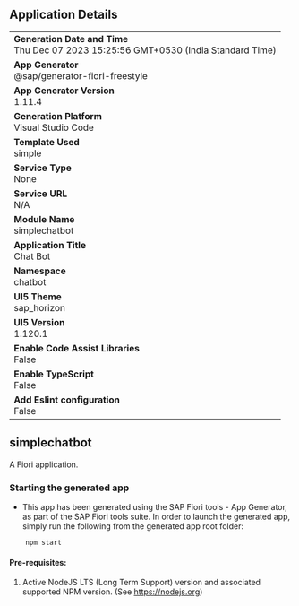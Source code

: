 ## Application Details
|               |
| ------------- |
|**Generation Date and Time**<br>Thu Dec 07 2023 15:25:56 GMT+0530 (India Standard Time)|
|**App Generator**<br>@sap/generator-fiori-freestyle|
|**App Generator Version**<br>1.11.4|
|**Generation Platform**<br>Visual Studio Code|
|**Template Used**<br>simple|
|**Service Type**<br>None|
|**Service URL**<br>N/A
|**Module Name**<br>simplechatbot|
|**Application Title**<br>Chat Bot|
|**Namespace**<br>chatbot|
|**UI5 Theme**<br>sap_horizon|
|**UI5 Version**<br>1.120.1|
|**Enable Code Assist Libraries**<br>False|
|**Enable TypeScript**<br>False|
|**Add Eslint configuration**<br>False|

## simplechatbot

A Fiori application.

### Starting the generated app

-   This app has been generated using the SAP Fiori tools - App Generator, as part of the SAP Fiori tools suite.  In order to launch the generated app, simply run the following from the generated app root folder:

```
    npm start
```

#### Pre-requisites:

1. Active NodeJS LTS (Long Term Support) version and associated supported NPM version.  (See https://nodejs.org)


